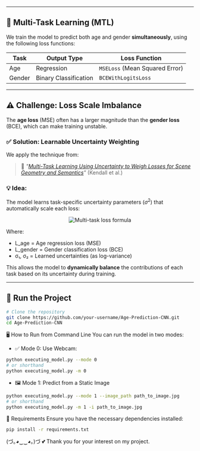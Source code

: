 
---

## 🔧 Multi-Task Learning (MTL)

We train the model to predict both age and gender **simultaneously**, using the following loss functions:

| Task     | Output Type         | Loss Function           |
|----------|---------------------|--------------------------|
| Age      | Regression           | `MSELoss` (Mean Squared Error) |
| Gender   | Binary Classification| `BCEWithLogitsLoss`     |

---

## ⚠️ Challenge: Loss Scale Imbalance

The **age loss** (MSE) often has a larger magnitude than the **gender loss** (BCE), which can make training unstable.

### ✅ Solution: Learnable Uncertainty Weighting

We apply the technique from:
> 📄 *"[Multi-Task Learning Using Uncertainty to Weigh Losses for Scene Geometry and Semantics](https://arxiv.org/abs/1705.07115)"* (Kendall et al.)

### 💡 Idea:
The model learns task-specific uncertainty parameters ($\sigma^2$) that automatically scale each loss:

<div align="center">
  <img src="https://latex.codecogs.com/svg.image?\mathcal{L}_{\text{total}}=\frac{1}{2\sigma_1^2}\mathcal{L}_{\text{age}}&plus;\log\sigma_1&plus;\frac{1}{2\sigma_2^2}\mathcal{L}_{\text{gender}}&plus;\log\sigma_2" title="Multi-task loss formula"/>
</div>

Where:
- L_age = Age regression loss (MSE)
- L_gender = Gender classification loss (BCE)
- σ₁, σ₂ = Learned uncertainties (as log-variance)

This allows the model to **dynamically balance** the contributions of each task based on its uncertainty during training.

---

## 🚀 Run the Project

```bash
# Clone the repository
git clone https://github.com/your-username/Age-Prediction-CNN.git
cd Age-Prediction-CNN
```
🖥️ How to Run from Command Line
You can run the model in two modes:
- ✅ Mode 0: Use Webcam:
```bash
python executing_model.py --mode 0
# or shorthand
python executing_model.py -m 0
```
- 🖼️ Mode 1: Predict from a Static Image
```bash
python executing_model.py --mode 1 --image_path path_to_image.jpg
# or shorthand
python executing_model.py -m 1 -i path_to_image.jpg
```
🔧 Requirements
Ensure you have the necessary dependencies installed:

```bash
pip install -r requirements.txt
```
(づ｡◕‿‿◕｡)づ 💕 Thank you for your interest on my project.
